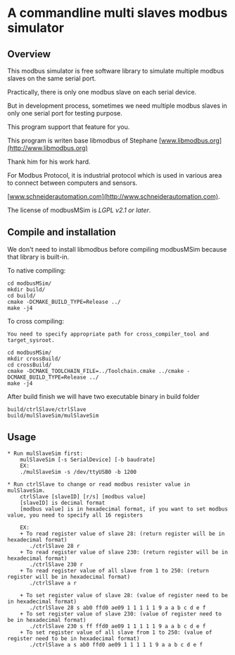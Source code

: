 A commandline multi slaves modbus simulator
=======================

Overview
--------

This modbus simulator is free software library to simulate multiple modbus slaves
on the same serial port.

Practically, there is only one modbus slave on each serial device.

But in development process, sometimes we need multiple modbus slaves in only one
serial port for testing purpose.

This program support that feature for you.

This program is writen base libmodbus of Stephane [www.libmodbus.org](http://www.libmodbus.org)

Thank him for his work hard.

For Modbus Protocol, it is industrial protocol which is used in various area to connect between
computers and sensors.

[www.schneiderautomation.com](http://www.schneiderautomation.com).

The license of modbusMSim is *LGPL v2.1 or later*.

Compile and installation
------------

We don't need to install libmodbus before compiling modbusMSim because that library is built-in.

To native compiling:

	cd modbusMSim/
	mkdir build/
	cd build/
	cmake -DCMAKE_BUILD_TYPE=Release ../
	make -j4

To cross compiling:

	You need to specify appropriate path for cross_compiler_tool and target_sysroot.

	cd modbusMSim/
	mkdir crossBuild/
	cd crossBuild/
	cmake -DCMAKE_TOOLCHAIN_FILE=../Toolchain.cmake ../cmake -DCMAKE_BUILD_TYPE=Release ../
	make -j4

After build finish we will have two executable binary in build folder

	build/ctrlSlave/ctrlSlave
	build/mulSlaveSim/mulSlaveSim

Usage
-------
	* Run mulSlaveSim first:
		mulSlaveSim [-s SerialDevice] [-b baudrate]
		EX: 
		./mulSlaveSim -s /dev/ttyUSB0 -b 1200

	* Run ctrlSlave to change or read modbus resister value in mulSlaveSim.
		ctrlSlave [slaveID] [r/s] [modbus value]
		[slaveID] is decimal format
		[modbus value] is in hexadecimal format, if you want to set modbus value, you need to specify all 16 registers

		EX:
    	+ To read register value of slave 28: (return register will be in hexadecimal format)
    	   ./ctrlSlave 28 r
    	+ To read register value of slave 230: (return register will be in hexadecimal format)
    	   ./ctrlSlave 230 r
    	+ To read register value of all slave from 1 to 250: (return register will be in hexadecimal format)
    	   ./ctrlSlave a r

    	+ To set register value of slave 28: (value of register need to be in hexadecimal format)
    	   ./ctrlSlave 28 s ab0 ffd0 ae09 1 1 1 1 1 9 a a b c d e f
    	+ To set register value of slave 230: (value of register need to be in hexadecimal format)
    	   ./ctrlSlave 230 s ff ffd0 ae09 1 1 1 1 1 9 a a b c d e f
    	+ To set register value of all slave from 1 to 250: (value of register need to be in hexadecimal format)
    	   ./ctrlSlave a s ab0 ffd0 ae09 1 1 1 1 1 9 a a b c d e f
